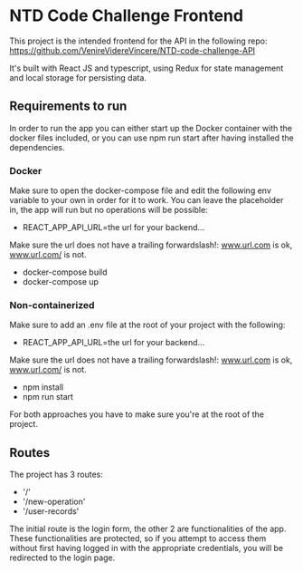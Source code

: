 # NTD Code Challenge Frontend
This project is the intended frontend for the API in the following repo: https://github.com/VenireVidereVincere/NTD-code-challenge-API

It's built with React JS and typescript, using Redux for state management and local storage for persisting data. 

## Requirements to run
In order to run the app you can either start up the Docker container with the docker files included, or you can use npm run start after having installed the dependencies. 

### Docker
Make sure to open the docker-compose file and edit the following env variable to your own in order for it to work. You can leave the placeholder in, the app will run but no operations will be possible:

- REACT_APP_API_URL=the url for your backend...

Make sure the url does not have a trailing forwardslash!: www.url.com is ok, www.url.com/ is not. 

- docker-compose build
- docker-compose up

### Non-containerized
Make sure to add an .env file at the root of your project with the following:

- REACT_APP_API_URL=the url for your backend...

Make sure the url does not have a trailing forwardslash!: www.url.com is ok, www.url.com/ is not. 

- npm install
- npm run start

For both approaches you have to make sure you're at the root of the project. 


## Routes
The project has 3 routes:

* '/'
* '/new-operation'
* '/user-records'

The initial route is the login form, the other 2 are functionalities of the app. These functionalities are protected, so if you attempt to access them without first having logged in with the appropriate credentials, you will be redirected to the login page.

